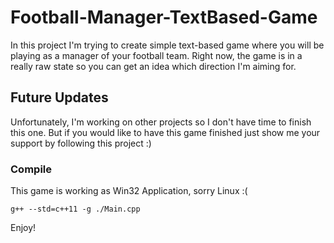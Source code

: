 # Football-Manager-TextBased-Game

In this project I'm trying to create simple text-based game where you will be playing as a manager of your football team. Right now, the game is in a really raw state so you can get an idea which direction I'm aiming for.

## Future Updates

Unfortunately, I'm working on other projects so I don't have time to finish this one. But if you would like to have this game finished just show me your support by following this project :)

### Compile

This game is working as Win32 Application, sorry Linux :(

```
g++ --std=c++11 -g ./Main.cpp
```

Enjoy!
